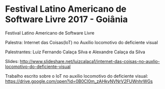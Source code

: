 # Festival Latino Americano de Software Livre 2017 - Goiânia

Festival Latino Americano de Software Livre


Palestra: Internet das Coisas(IoT) no Auxílio locomotivo do deficiente visual

Palestrantes: Luiz Fernando Calaça Silva e Alexandre Calaça da Silva

Slides: http://www.slideshare.net/luizcalaca1/internet-das-coisas-no-auxlio-locomotivo-do-deficiente-visual

Trabalho escrito sobre o IoT no auxílio locomotivo do deficiente visual: https://drive.google.com/open?id=0B0Cl0m_zAHkyNVNrV2FUWnhrWGs
